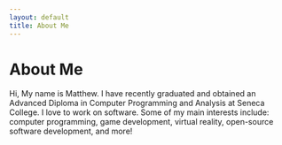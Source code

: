 ```yaml
---
layout: default
title: About Me
---
```


# About Me

Hi, My name is Matthew. I have recently graduated and obtained an Advanced Diploma in Computer Programming and Analysis at Seneca College. 
I love to work on software.
Some of my main interests include: computer programming, game development, virtual reality, open-source software development, and more!
